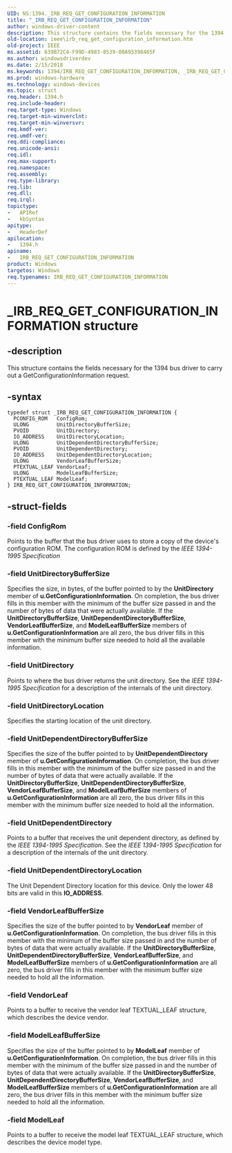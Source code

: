 ```yaml
---
UID: NS:1394._IRB_REQ_GET_CONFIGURATION_INFORMATION
title: "_IRB_REQ_GET_CONFIGURATION_INFORMATION"
author: windows-driver-content
description: This structure contains the fields necessary for the 1394 bus driver to carry out a GetConfigurationInformation request.
old-location: ieee\irb_req_get_configuration_information.htm
old-project: IEEE
ms.assetid: 639B72C4-F99D-4983-8539-00A93398465F
ms.author: windowsdriverdev
ms.date: 2/15/2018
ms.keywords: 1394/IRB_REQ_GET_CONFIGURATION_INFORMATION, _IRB_REQ_GET_CONFIGURATION_INFORMATION, IEEE.irb_req_get_configuration_information, IRB_REQ_GET_CONFIGURATION_INFORMATION structure [Buses], IRB_REQ_GET_CONFIGURATION_INFORMATION
ms.prod: windows-hardware
ms.technology: windows-devices
ms.topic: struct
req.header: 1394.h
req.include-header: 
req.target-type: Windows
req.target-min-winverclnt: 
req.target-min-winversvr: 
req.kmdf-ver: 
req.umdf-ver: 
req.ddi-compliance: 
req.unicode-ansi: 
req.idl: 
req.max-support: 
req.namespace: 
req.assembly: 
req.type-library: 
req.lib: 
req.dll: 
req.irql: 
topictype:
-	APIRef
-	kbSyntax
apitype:
-	HeaderDef
apilocation:
-	1394.h
apiname:
-	IRB_REQ_GET_CONFIGURATION_INFORMATION
product: Windows
targetos: Windows
req.typenames: IRB_REQ_GET_CONFIGURATION_INFORMATION
---
```


# _IRB_REQ_GET_CONFIGURATION_INFORMATION structure


## -description


This structure contains the fields necessary for the 1394 bus driver to carry out a GetConfigurationInformation request.


## -syntax


````
typedef struct _IRB_REQ_GET_CONFIGURATION_INFORMATION {
  PCONFIG_ROM   ConfigRom;
  ULONG         UnitDirectoryBufferSize;
  PVOID         UnitDirectory;
  IO_ADDRESS    UnitDirectoryLocation;
  ULONG         UnitDependentDirectoryBufferSize;
  PVOID         UnitDependentDirectory;
  IO_ADDRESS    UnitDependentDirectoryLocation;
  ULONG         VendorLeafBufferSize;
  PTEXTUAL_LEAF VendorLeaf;
  ULONG         ModelLeafBufferSize;
  PTEXTUAL_LEAF ModelLeaf;
} IRB_REQ_GET_CONFIGURATION_INFORMATION;
````


## -struct-fields




### -field ConfigRom

Points to the buffer that the bus driver uses to store a copy of the device's configuration ROM. The configuration ROM is defined by the <i>IEEE 1394-1995 Specification</i>


### -field UnitDirectoryBufferSize

Specifies the size, in bytes, of the buffer pointed to by the <b>UnitDirectory</b> member of <b>u.GetConfigurationInformation</b>. On completion, the bus driver fills in this member with the minimum of the buffer size passed in and the number of bytes of data that were actually available. If the <b>UnitDirectoryBufferSize</b>, <b>UnitDependentDirectoryBufferSize</b>, <b>VendorLeafBufferSize</b>, and <b>ModelLeafBufferSize</b> members of <b>u.GetConfigurationInformation</b> are all zero, the bus driver fills in this member with the minimum buffer size needed to hold all the available information. 


### -field UnitDirectory

Points to where the bus driver returns the unit directory. See the <i>IEEE 1394-1995 Specification</i> for a description of the internals of the unit directory.


### -field UnitDirectoryLocation

Specifies the starting location of the unit directory.


### -field UnitDependentDirectoryBufferSize

Specifies the size of the buffer pointed to by <b>UnitDependentDirectory</b> member of <b>u.GetConfigurationInformation</b>. On completion, the bus driver fills in this member with the minimum of the buffer size passed in and the number of bytes of data that were actually available. If the <b>UnitDirectoryBufferSize</b>, <b>UnitDependentDirectoryBufferSize</b>, <b>VendorLeafBufferSize</b>, and <b>ModelLeafBufferSize</b> members of <b>u.GetConfigurationInformation</b> are all zero, the bus driver fills in this member with the minimum buffer size needed to hold all the information.


### -field UnitDependentDirectory

Points to a buffer that receives the unit dependent directory, as defined by the <i>IEEE 1394-1995 Specification</i>. See the <i>IEEE 1394-1995 Specification</i> for a description of the internals of the unit directory.


### -field UnitDependentDirectoryLocation

 The Unit Dependent Directory location for this device.  Only the
    lower 48 bits are valid in this <b>IO_ADDRESS</b>.


### -field VendorLeafBufferSize

Specifies the size of the buffer pointed to by <b>VendorLeaf</b> member of <b>u.GetConfigurationInformation</b>. On completion, the bus driver fills in this member with the minimum of the buffer size passed in and the number of bytes of data that were actually available. If the <b>UnitDirectoryBufferSize</b>, <b>UnitDependentDirectoryBufferSize</b>, <b>VendorLeafBufferSize</b>, and <b>ModelLeafBufferSize</b> members of <b>u.GetConfigurationInformation</b> are all zero, the bus driver fills in this member with the minimum buffer size needed to hold all the information. 


### -field VendorLeaf

Points to a buffer to receive the vendor leaf TEXTUAL_LEAF structure, which describes the device vendor.


### -field ModelLeafBufferSize

Specifies the size of the buffer pointed to by <b>ModelLeaf</b> member of <b>u.GetConfigurationInformation</b>. On completion, the bus driver fills in this member with the minimum of the buffer size passed in and the number of bytes of data that were actually available. If the <b>UnitDirectoryBufferSize</b>, <b>UnitDependentDirectoryBufferSize</b>, <b>VendorLeafBufferSize</b>, and <b>ModelLeafBufferSize</b> members of <b>u.GetConfigurationInformation</b> are all zero, the bus driver fills in this member with the minimum buffer size needed to hold all the information. 


### -field ModelLeaf

Points to a buffer to receive the model leaf TEXTUAL_LEAF structure, which describes the device model type.

